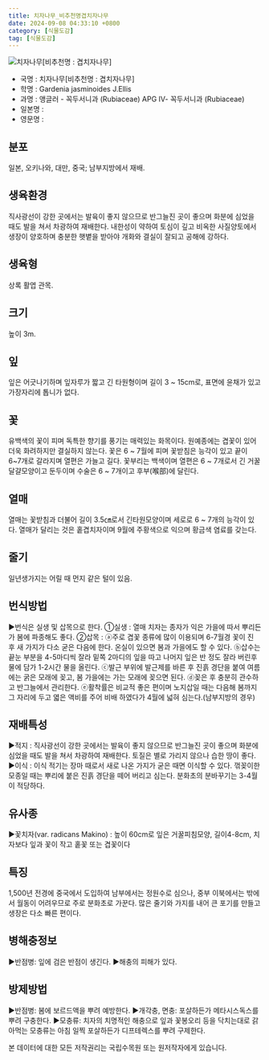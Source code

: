 ```yaml
---
title: 치자나무_비추천명겹치자나무
date: 2024-09-08 04:33:10 +0800
category: [식물도감]
tag: [식물도감]
---
```




![치자나무[비추천명 : 겹치자나무]](/fileUpload/plants/basic/Rubiaceae/Gardenia/18132/1_th2.JPG)
- 국명 : 치자나무[비추천명 : 겹치자나무]
- 학명 : Gardenia jasminoides J.Ellis
- 과명 : 앵글러 - 꼭두서니과 (Rubiaceae) APG Ⅳ- 꼭두서니과 (Rubiaceae)
- 일본명 : 
- 영문명 : 


## 분포
일본, 오키나와, 대만, 중국; 남부지방에서 재배.
## 생육환경
직사광선이 강한 곳에서는 발육이 좋지 않으므로 반그늘진 곳이 좋으며 화분에 심었을 때도 발을 쳐서 차광하여 재배한다. 내한성이 약하여 토심이 깊고 비옥한 사질양토에서 생장이 양호하며 충분한 햇볕을 받아야 개화와 결실이 잘되고 공해에 강하다.
## 생육형
상록 활엽 관목. 
## 크기
높이 3m.
## 잎
잎은 어긋나기하며 잎자루가 짧고 긴 타원형이며 길이 3 ~ 15cm로, 표면에 윤채가 있고 가장자리에 톱니가 없다.
## 꽃
유백색의 꽃이 피며 독특한 향기를 풍기는 매력있는 화목이다. 원예종에는 겹꽃이 있어 더욱 화려하지만 결실하지 않는다. 꽃은 6 ~ 7월에 피며 꽃받침은 능각이 있고 끝이 6~7개로 갈라지며 열편은 가늘고 길다. 꽃부리는 백색이며 열편은 6 ~ 7개로서 긴 거꿀달걀모양이고 둔두이며 수술은 6 ~ 7개이고 후부(喉部)에 달린다.
## 열매
열매는 꽃받침과 더불어 길이 3.5㎝로서 긴타원모양이며 세로로 6 ~ 7개의 능각이 있다. 열매가 달리는 것은 홑겹치자이며 9월에 주황색으로 익으며 황금색 염료를 갖는다.
## 줄기
일년생가지는 어릴 때 먼지 같은 털이 있음.
## 번식방법
▶번식은 실생 및 삽목으로 한다. ①실생 : 열매 치자는 종자가 익은 가을에 따서 뿌리든가 봄에 파종해도 좋다.②삽목 : ⓐ주로 겹꽃 종류에 많이 이용되며 6-7월경 꽃이 진 후 새 가지가 다소 굳은 다음에 한다. 온실이 있으면 봄과 가을에도 할 수 있다. ⓑ삽수는 끝눈 부분을 4-5마디씩 잘라 밑쪽 2마디의 잎을 따고 나머지 잎은 반 정도 잘라 버린후 물에 담가 1-2시간 물을 올린다. ⓒ발근 부위에 발근제를 바른 후 진흙 경단을 붙여 여름에는 굵은 모래에 꽂고, 봄 가을에는 가는 모래에 꽂으면 된다. ⓓ꽂은 후 충분히 관수하고 반그늘에서 관리한다. ⓔ활착률은 비교적 좋은 편이며 노지삽일 때는 다음해 봄까지 그 자리에 두고 엷은 액비를 주어 비배 하였다가 4월에 넓혀 심는다.(남부지방의 경우)
## 재배특성
▶적지 : 직사광선이 강한 곳에서는 발육이 좋지 않으므로 반그늘진 곳이 좋으며 화분에 심었을 때도 발을 쳐서 차광하여 재배한다. 토질은 별로 가리지 않으나 습한 땅이 좋다.▶이식 : 이식 적기는 장마 때로서 새로 나온 가지가 굳은 때면 이식할 수 있다. 꺾꽂이한 모종일 때는 뿌리에 붙은 진흙 경단을 떼어 버리고 심는다. 분화초의 분바꾸기는 3-4월이 적당하다.
## 유사종
▶꽃치자(var. radicans Makino) : 높이 60cm로 잎은 거꿀피침모양, 길이4-8cm, 치자보다 잎과 꽃이 작고 홑꽃 또는 겹꽃이다
## 특징
1,500년 전경에 중국에서 도입하여 남부에서는 정원수로 심으나, 중부 이북에서는 밖에서 월동이 어려우므로 주로 분화초로 가꾼다. 많은 줄기와 가지를 내어 큰 포기를 만들고 생장은 다소 빠른 편이다.
## 병해충정보
▶반점병: 잎에 검은 반점이 생긴다. ▶해충의 피해가 있다.
## 방제방법
▶반점병: 봄에 보르드액을 뿌려 예방한다. ▶개각충, 면충: 포살하든가 메타시스독스를 뿌려 구충한다. ▶모충류: 치자의 치명적인 해충으로 잎과 꽃봉오리 등을 닥치는대로 갉아먹는 모충류는 아침 일찍 포살하든가 디프테렉스를 뿌려 구제한다.






본 데이터에 대한 모든 저작권리는 국립수목원 또는 원저작자에게 있습니다.
